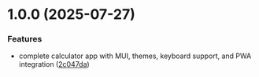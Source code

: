 # 1.0.0 (2025-07-27)


### Features

* complete calculator app with MUI, themes, keyboard support, and PWA integration ([2c047da](https://github.com/chetan-speck/numeric-horizon/commit/2c047da10fe20919c33e86a130c81d2dd114ea4d))
